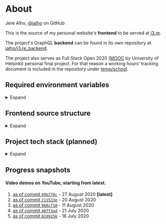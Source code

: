 # About

Jere Alho, [@jalho](https://github.com/jalho) on GitHub

This is the source of my personal website's **frontend** to be served at [j3.re](http://j3.re/).

The project's GraphQL **backend** can be found in its own repository at [jalho/j3.re_backend](https://github.com/jalho/j3.re_backend).

The project also serves as Full Stack Open 2020 ([MOOC](https://fullstackopen.com/) by University of Helsinki) personal final project. For that reason a working hours' tracking document is included in the repository under [temp/school](https://github.com/jalho/j3.re/blob/master/temp/school/Työaikakirjanpito.md).

## Required environment variables

<details>
<summary>Expand</summary>

Environment variables are excluded from version control by convention. They must be added manually to the environment.

Create a `.env` file in the root directory of the client with content of shape:

    REACT_APP_KEY1=VALUE1
    REACT_APP_KEY2=VALUE2

> [Note:](https://create-react-app.dev/docs/adding-custom-environment-variables/) You must create custom environment variables beginning with `REACT_APP_`.

| required for | key | value | note |
|-|-|-|-|
| backend use | `REACT_APP_BACKEND_URI` | `https://j3re-backend.herokuapp.com/` | can change |
| backend Web Socket use | `REACT_APP_BACKEND_WSURI` | `wss://j3re-backend.herokuapp.com/graphql` | `wss://` with HTTPS |
</details>

## Frontend source structure

<details>
    <summary>Expand</summary>

*as of 27 August 2020*
```
client/src
¦   App.tsx                             # single page app's base
¦   AppLoader.tsx                       # load "App", and meanwhile render "Landing" as fallback
¦   i18n.ts                             # internationalization of the UI
¦   index.tsx                           # entry point
¦   react-app-env.d.ts                  # Create React App (CRA) types
¦   
+---components                          # components and their styles:
¦   ¦   ...                             # most of them in this shared directory...
¦   ¦ 
¦   +---Card                            # ...except the most recent one was created in its own dir
¦           ...
¦       
+---resources               
¦       translations.ts                 # UI texts in available languages
¦       
+---state                               # Redux utility
¦   ¦   actionCreators.ts               # dispatchable actions
¦   ¦   rootReducer.ts                  # combined reducers
¦   ¦   store.ts                        # Redux store
¦   ¦   
¦   +---reducers                        # reducers to be combined in rootReducer
¦           ...
¦       
+---styles
¦       main.scss                       # the main Sass file
¦       _constants.scss                 # variables used across stylesheets
¦       _mixins.scss                    # mixins used across stylesheets
¦       
+---types
¦       index.d.ts                      # own types
¦   
+---utils
¦       graphql.ts                      # query documents for GraphQL operations
¦       helpers.ts                      # miscellaneous helper functions
¦       typeguards.ts                   # custom type guards for TypeScript
¦       
+---views                               # modules for different views in the UI
    +---check_my_ip
    ¦       ...
    ¦       
    +---content_management              # render only if authorized as admin
    ¦       ...
    ¦     
    +---cv
    ¦       ...
    ¦       
    +---easter_egg                      # accessible via a hidden button
    ¦       ...
    ¦    
    +---home                            # rendered after "landing"
    ¦       ...
    ¦       
    +---landing                         # rendered first (for minimum time and as fallback)
    ¦       ...
    ¦       
    +---leave_note
    ¦       ...
    ¦       
    +---login
    ¦       ...
    ¦       
    +---portfolio
            ...
```
</details>

## Project tech stack (planned)

<details>
<summary>Expand</summary>

| *tech* | *utility* | *docs* | *implemented* |
|--|--|--|--|
|||||
| **React** |
|||||
| Create React App | bootstrapping | [create-react-app.dev](https://create-react-app.dev/docs/getting-started) | ✔️ |
| React Redux | state management | [react-redux.js.org](https://react-redux.js.org/) | ✔️ |
| React Bootstrap | component library  |[react-bootstrap.github.io](https://react-bootstrap.github.io/) | ✔️ |
| React Router | app routing | [reactrouter.com](https://reactrouter.com/web/guides/quick-start) | ✔️ |
| React i18next | internationalization | [react.i18next.com](https://react.i18next.com/guides/quick-start) | ✔️ |
| React Icons | icons | [react-icons.github.io](https://react-icons.github.io/react-icons/) | ✔️ |
|||||
| **database** ||||
|||||
| GraphQL | data query language | see *Apollo* | ✔️ |
| Apollo | GraphQL implementation | [apollographql.com](https://www.apollographql.com/docs/) | ✔️ |
| MongoDB | database | [docs.mongodb.com](https://docs.mongodb.com/) | ✔️ |
| mongoose | MongoDB implementation | [mongoosejs.com](https://mongoosejs.com/docs/) | ✔️ |
|||||
| **miscellaneous** ||||
|||||
| Sass | style preprocessor | [sass-lang.com](https://sass-lang.com/documentation) | ✔️ |
| TypeScript | main programming language | [typescriptlang.org](https://www.typescriptlang.org/docs/home.html) | ✔️ |
| Node.js | runtime environment | [nodejs.org](https://nodejs.org/en/docs/) | ✔️ |
|||||
| **deployment** ||||
|||||
| Vercel | hosting frontend | [vercel.com](https://vercel.com/docs) | ✔️ |
| Heroku | hosting backend | [devcenter.heroku.com](https://devcenter.heroku.com/) | ✔️ |
| EuroDNS | domain name registrar | [eurodns.com](https://www.eurodns.com/) | ✔️ |

---
</details>

## Progress snapshots

#### Video demos on YouTube, starting from latest.

 1. [as of commit `49b778c`](https://youtu.be/ez-e5bLRhnQ) - 27 August 2020 **[latest]**
 2. [as of commit `211533e`](https://youtu.be/476SoWuWQ_o) - 20 August 2020
 3. [as of commit `968cf10`](https://youtu.be/XYn0gqTw7MI) - 11 August 2020
 4. [as of commit `407f3ad`](https://youtu.be/r0ZoqIL1H2g) - 21 July 2020
 5. [as of commit `02d9156`](https://youtu.be/w4ucXlW8Zhg) - 16 July 2020
